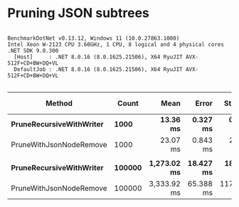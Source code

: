 # Pruning JSON subtrees

```

BenchmarkDotNet v0.13.12, Windows 11 (10.0.27863.1000)
Intel Xeon W-2123 CPU 3.60GHz, 1 CPU, 8 logical and 4 physical cores
.NET SDK 9.0.300
  [Host]     : .NET 8.0.16 (8.0.1625.21506), X64 RyuJIT AVX-512F+CD+BW+DQ+VL
  DefaultJob : .NET 8.0.16 (8.0.1625.21506), X64 RyuJIT AVX-512F+CD+BW+DQ+VL


```
| Method                   | Count  | Mean        | Error     | StdDev     | Median      | Ratio | RatioSD | Gen0       | Gen1       | Gen2      | Allocated  | Alloc Ratio |
|------------------------- |------- |------------:|----------:|-----------:|------------:|------:|--------:|-----------:|-----------:|----------:|-----------:|------------:|
| **PruneRecursiveWithWriter** | **1000**   |    **13.36 ms** |  **0.327 ms** |   **0.922 ms** |    **13.23 ms** |  **1.00** |    **0.00** |  **1671.8750** |   **921.8750** |  **906.2500** |    **9.18 MB** |        **1.00** |
| PruneWithJsonNodeRemove  | 1000   |    23.07 ms |  0.843 ms |   2.486 ms |    22.33 ms |  1.72 |    0.22 |  1375.0000 |  1250.0000 |  500.0000 |    7.92 MB |        0.86 |
|                          |        |             |           |            |             |       |         |            |            |           |            |             |
| **PruneRecursiveWithWriter** | **100000** | **1,273.02 ms** | **18.427 ms** |  **18.923 ms** | **1,274.30 ms** |  **1.00** |    **0.00** | **75000.0000** |          **-** |         **-** | **1045.54 MB** |        **1.00** |
| PruneWithJsonNodeRemove  | 100000 | 3,333.92 ms | 65.388 ms | 117.909 ms | 3,323.64 ms |  2.64 |    0.11 | 87000.0000 | 44000.0000 | 2000.0000 |  800.27 MB |        0.77 |
